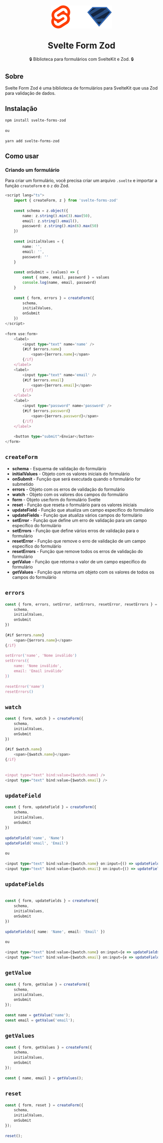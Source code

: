 <p align="center">
  <img src="https://raw.githubusercontent.com/viniribeirodev/svelte-form-zod/2d0babb9fb463b604549ddf9b975cb14665d829d/svelte-forms-zod.svg" width="200px" align="center" alt="Zod logo" />
  <h1 align="center">Svelte Form Zod</h1>
  <p align="center">
    🔒 Biblioteca para formulários com SvelteKit e Zod. 🔒  
  </p>
</p>

## Sobre

Svelte Form Zod é uma biblioteca de formulários para SvelteKit que usa Zod para validação de dados.

## Instalação

```bash
npm install svelte-forms-zod

ou

yarn add svelte-forms-zod
```

## Como usar

### Criando um formulário

Para criar um formulário, você precisa criar um arquivo `.svelte` e importar a função `createForm` e o `z` do Zod.

```ts
<script lang="ts">
	import { createForm, z } from 'svelte-forms-zod'

	const schema = z.object({
		name: z.string().min(3).max(50),
		email: z.string().email(),
		password: z.string().min(6).max(50)
	})

	const initialValues = {
		name: '',
		email: '',
		password: ''
	}

	const onSubmit = (values) => {
		const { name, email, password } = values
        console.log(name, email, password)
	}

	const { form, errors } = createForm({
		schema,
		initialValues,
		onSubmit
	})
</script>

<form use:form>
	<label>
        <input type="text" name='name' />
        {#if $errors.name}
            <span>{$errors.name}</span>
        {/if}
    </label>
    <label>
        <input type="text" name='email' />
        {#if $errors.email}
            <span>{$errors.email}</span>
        {/if}
    </label>
    <label>
        <input type="password" name='password' />
        {#if $errors.password}
            <span>{$errors.password}</span>
        {/if}
    </label>

    <button type="submit">Enviar</button>
</form>
```

## `createForm`

- <strong>schema</strong> - Esquema de validação do formulário
- <strong>initialValues</strong> - Objeto com os valores iniciais do formulário
- <strong>onSubmit</strong> - Função que será executada quando o formulário for submetido
- <strong>errors</strong> - Objeto com os erros de validação do formulário
- <strong>watch</strong> - Objeto com os valores dos campos do formulário
- <strong>form</strong> - Objeto use:form do formulário Svelte
- <strong>reset</strong> - Função que reseta o formulário para os valores iniciais
- <strong>updateField</strong> - Função que atualiza um campo específico do formulário
- <strong>updateFields</strong> - Função que atualiza vários campos do formulário
- <strong>setError</strong> - Função que define um erro de validação para um campo específico do formulário
- <strong>setErrors</strong> - Função que define vários erros de validação para o formulário
- <strong>resetError</strong> - Função que remove o erro de validação de um campo específico do formulário
- <strong>resetErrors</strong> - Função que remove todos os erros de validação do formulário
- <strong>getValue</strong> - Função que retorna o valor de um campo específico do formulário
- <strong>getValues</strong> - Função que retorna um objeto com os valores de todos os campos do formulário

## `errors`

```ts
const { form, errors, setError, setErrors, resetError, resetErrors } = createForm({
    schema,
    initialValues,
    onSubmit
})

{#if $errors.name}
    <span>{$errors.name}</span>
{/if}

setError('name', 'Nome inválido')
setErrors({
    name: 'Nome inválido',
    email: 'Email inválido'
})

resetError('name')
resetErrors()
```

## `watch`

```ts
const { form, watch } = createForm({
    schema,
    initialValues,
    onSubmit
})

{#if $watch.name}
    <span>{$watch.name}</span>
{/if}


<input type="text" bind:value={$watch.name} />
<input type="text" bind:value={$watch.email} />

```

## `updateField`

```ts
const { form, updateField } = createForm({
    schema,
    initialValues,
    onSubmit
})

updateField('name', 'Name')
updateField('email', 'Email')

ou

<input type="text" bind:value={$watch.name} on:input={() => updateField('name', $watch.name)} />
<input type="text" bind:value={$watch.email} on:input={() => updateField('email', $watch.email)} />

```

## `updateFields`

```ts

const { form, updateFields } = createForm({
    schema,
    initialValues,
    onSubmit
})

updateFields({ name: 'Name', email: 'Email' })

ou

<input type="text" bind:value={$watch.name} on:input={e => updateFields({ name: e.target.value })} />
<input type="text" bind:value={$watch.email} on:input={e => updateFields({ email: e.target.value })} />

```

## `getValue`

```ts
const { form, getValue } = createForm({
	schema,
	initialValues,
	onSubmit
});

const name = getValue('name');
const email = getValue('email');
```

## `getValues`

```ts
const { form, getValues } = createForm({
	schema,
	initialValues,
	onSubmit
});

const { name, email } = getValues();
```

## `reset`

```ts
const { form, reset } = createForm({
	schema,
	initialValues,
	onSubmit
});

reset();
```
